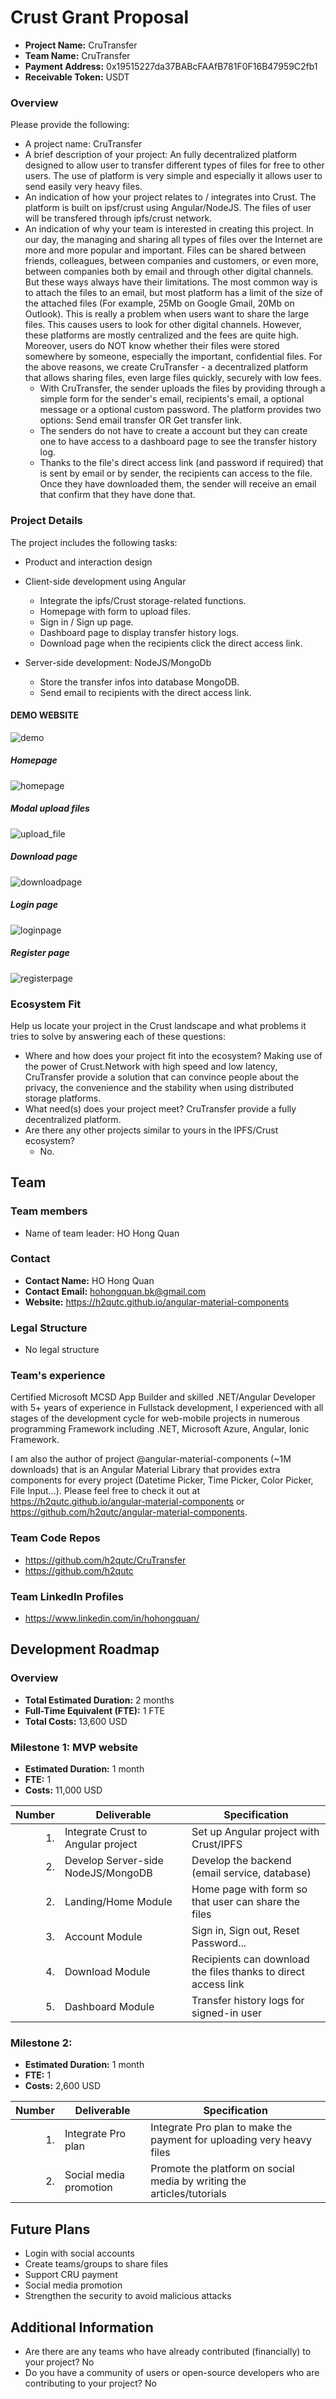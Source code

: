 # Crust Grant Proposal

* **Project Name:** CruTransfer
* **Team Name:** CruTransfer
* **Payment Address:** 0x19515227da37BABcFAAfB781F0F16B47959C2fb1 
* **Receivable Token:** USDT

### Overview

Please provide the following:
  * A project name: CruTransfer
  * A brief description of your project: An fully decentralized platform designed to allow user to transfer different types of files for free to other users. The use of platform is very simple and especially it allows user to send easily very heavy files. 
  * An indication of how your project relates to / integrates into Crust.
The platform is built on ipsf/crust using Angular/NodeJS. The files of user will be transfered through ipfs/crust network.
  * An indication of why your team is interested in creating this project.
  In our day, the managing and sharing all types of files over the Internet are more and more popular and important. Files can be shared between friends, colleagues, between companies and customers, or even more, between companies both by email and through other digital channels. But these ways always have their limitations. The most common way is to attach the files to an email, but most platform has a limit of the size of the attached files (For example, 25Mb on Google Gmail, 20Mb on Outlook). This is really a problem when users want to share the large files. This causes users to look for other digital channels. However, these platforms are mostly centralized and the fees are quite high. Moreover, users do NOT know whether their files were stored somewhere by someone, especially the important, confidential files. For the above reasons, we create CruTransfer - a decentralized platform that allows sharing files, even large files quickly, securely with low fees. 
    * With CruTransfer, the sender uploads the files by providing through a simple form for the sender's email, recipients's email, a optional message or a optional custom password. The platform provides two options: Send email transfer OR Get transfer link.
    * The senders do not have to create a account but they can create one to have access to a dashboard page to see the transfer history log. 
    * Thanks to the file's direct access link (and password if required) that is sent by email or by sender, the recipients can access to the file. Once they have downloaded them, the sender will receive an email that confirm that they have done that.

### Project Details 
The project includes the following tasks:

- Product and interaction design
- Client-side development using Angular
    - Integrate the ipfs/Crust storage-related functions.
    - Homepage with form to upload files.
    - Sign in / Sign up page.
    - Dashboard page to display transfer history logs.
    - Download page when the recipients click the direct access link.
    
- Server-side development: NodeJS/MongoDb
    - Store the transfer infos into database MongoDB.
    - Send email to recipients with the direct access link.

#### DEMO WEBSITE
![demo](https://user-images.githubusercontent.com/22587379/124401893-9dc27b00-dd2c-11eb-9332-4e98d631687e.gif)

##### Homepage
![homepage](https://user-images.githubusercontent.com/22587379/124401478-1542db00-dd2a-11eb-8b6f-857fe2c2fdb5.PNG)

##### Modal upload files
![upload_file](https://user-images.githubusercontent.com/22587379/124401529-46bba680-dd2a-11eb-8f94-37a6ca1c6b1f.gif)

##### Download page
![downloadpage](https://user-images.githubusercontent.com/22587379/124401618-a023d580-dd2a-11eb-972d-d052c2c4b628.PNG)

##### Login page
![loginpage](https://user-images.githubusercontent.com/22587379/124401654-dbbe9f80-dd2a-11eb-86c1-4cac2ec7eee4.PNG)

##### Register page
![registerpage](https://user-images.githubusercontent.com/22587379/124401668-f133c980-dd2a-11eb-98fc-68174c035e71.PNG)


### Ecosystem Fit 

Help us locate your project in the Crust landscape and what problems it tries to solve by answering each of these questions:

* Where and how does your project fit into the ecosystem? Making use of the power of Crust.Network with high speed and low latency, CruTransfer provide a solution that can convince people about the privacy, the convenience and the stability when using distributed storage platforms.
* What need(s) does your project meet? CruTransfer provide a fully decentralized platform.  
* Are there any other projects similar to yours in the IPFS/Crust ecosystem? 
  * No.

## Team

### Team members
* Name of team leader: HO Hong Quan

### Contact
* **Contact Name:** HO Hong Quan
* **Contact Email:** hohongquan.bk@gmail.com 
* **Website:** https://h2qutc.github.io/angular-material-components

### Legal Structure 
* No legal structure

### Team's experience
Certified Microsoft MCSD App Builder and skilled .NET/Angular Developer with 5+ years of experience in Fullstack development, I experienced with all stages of the development cycle for web-mobile projects in numerous programming Framework including .NET, Microsoft Azure, Angular, Ionic Framework. 

I am also the author of project @angular-material-components (~1M downloads) that is an Angular Material Library that provides extra components for every project (Datetime Picker, Time Picker, Color Picker, File Input...). Please feel free to check it out at https://h2qutc.github.io/angular-material-components or https://github.com/h2qutc/angular-material-components.

### Team Code Repos
* https://github.com/h2qutc/CruTransfer
* https://github.com/h2qutc

### Team LinkedIn Profiles
* https://www.linkedin.com/in/hohongquan/

## Development Roadmap


### Overview
* **Total Estimated Duration:** 2 months
* **Full-Time Equivalent (FTE):**  1 FTE
* **Total Costs:** 13,600 USD

### Milestone 1: MVP website
* **Estimated Duration:** 1 month
* **FTE:**  1
* **Costs:** 11,000 USD

| Number | Deliverable | Specification |
| -----: | ----------- | ------------- |
| 1. | Integrate Crust to Angular project | Set up Angular project with Crust/IPFS |
| 2. | Develop Server-side NodeJS/MongoDB | Develop the backend (email service, database) |
| 2. | Landing/Home Module | Home page with form so that user can share the files |
| 3. | Account Module | Sign in, Sign out, Reset Password... |
| 4. | Download Module | Recipients can download the files thanks to direct access link | 
| 5. | Dashboard Module | Transfer history logs for signed-in user |  



### Milestone 2: 

* **Estimated Duration:** 1 month
* **FTE:**  1
* **Costs:** 2,600 USD

| Number | Deliverable | Specification |
| -----: | ----------- | ------------- |
| 1. | Integrate Pro plan  | Integrate Pro plan to make the payment for uploading very heavy files |
| 2. | Social media promotion | Promote the platform on social media by writing the articles/tutorials |



## Future Plans

- Login with social accounts
- Create teams/groups to share files
- Support CRU payment
- Social media promotion
- Strengthen the security to avoid malicious attacks


## Additional Information 


* Are there are any teams who have already contributed (financially) to your project? No
* Do you have a community of users or open-source developers who are contributing to your project? No
